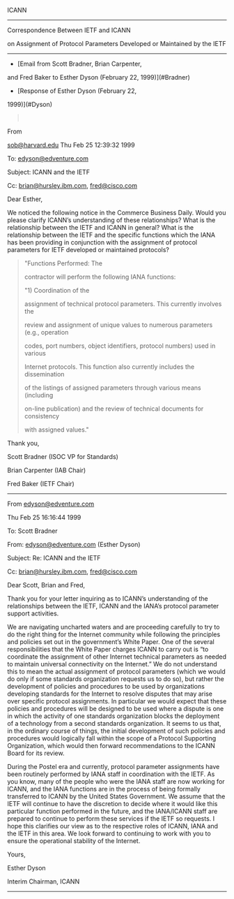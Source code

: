 
ICANN  




---



 Correspondence Between IETF and ICANN  

 on Assignment of Protocol Parameters Developed or Maintained by the IETF  




---



+ [Email from Scott Bradner, Brian Carpenter,  

 and Fred Baker to Esther Dyson (February 22, 1999)](#Bradner)
+ [Response of Esther Dyson (February 22,  

 1999)](#Dyson)



> 
>  
> 
> 
> 



From  

 sob@harvard.edu Thu Feb 25 12:39:32 1999   

 To: edyson@edventure.com  

 Subject: ICANN and the IETF   

 Cc: brian@hursley.ibm.com, fred@cisco.com 


Dear Esther, 


  

We noticed the following notice in the Commerce Business Daily. Would you please clarify ICANN’s understanding of these relationships? What is the relationship between the IETF and ICANN in general? What is the relationship between the IETF and the specific functions which the IANA has been providing in conjunction with the assignment of protocol parameters for IETF developed or maintained protocols? 




> 
> 
> "Functions Performed: The  
> 
>  contractor will perform the following IANA functions: 
> 
> 
> "1) Coordination of the  
> 
>  assignment of technical protocol parameters. This currently involves the  
> 
>  review and assignment of unique values to numerous parameters (e.g., operation  
> 
>  codes, port numbers, object identifiers, protocol numbers) used in various  
> 
>  Internet protocols. This function also currently includes the dissemination  
> 
>  of the listings of assigned parameters through various means (including  
> 
>  on-line publication) and the review of technical documents for consistency  
> 
>  with assigned values."
> 
> 
> 
> 



Thank you, 


Scott Bradner (ISOC VP for Standards)  

 Brian Carpenter (IAB Chair)   

 Fred Baker (IETF Chair) 




---


From edyson@edventure.com  

 Thu Feb 25 16:16:44 1999  

 To: Scott Bradner   

 From: edyson@edventure.com (Esther Dyson)   

 Subject: Re: ICANN and the IETF   

 Cc: brian@hursley.ibm.com, fred@cisco.com


Dear Scott, Brian and Fred, 


Thank you for your letter inquiring as to ICANN’s understanding of the relationships between the IETF, ICANN and the IANA’s protocol parameter support activities. 


We are navigating uncharted waters and are proceeding carefully to try to do the right thing for the Internet community while following the principles and policies set out in the government’s White Paper. One of the several responsibilities that the White Paper charges ICANN to carry out is “to coordinate the assignment of other Internet technical parameters as needed to maintain universal connectivity on the Internet.” We do not understand this to mean the actual assignment of protocol parameters (which we would do only if some standards organization requests us to do so), but rather the development of policies and procedures to be used by organizations developing standards for the Internet to resolve disputes that may arise over specific protocol assignments. In particular we would expect that these policies and procedures will be designed to be used where a dispute is one in which the activity of one standards organization blocks the deployment of a technology from a second standards organization. It seems to us that, in the ordinary course of things, the initial development of such policies and procedures would logically fall within the scope of a Protocol Supporting Organization, which would then forward recommendations to the ICANN Board for its review.  




During the Postel era and currently, protocol parameter assignments have been routinely performed by IANA staff in coordination with the IETF. As you know, many of the people who were the IANA staff are now working for ICANN, and the IANA functions are in the process of being formally transferred to ICANN by the United States Government. We assume that the IETF will continue to have the discretion to decide where it would like this particular function performed in the future, and the IANA/ICANN staff are prepared to continue to perform these services if the IETF so requests. I hope this clarifies our view as to the respective roles of ICANN, IANA and the IETF in this area. We look forward to continuing to work with you to ensure the operational stability of the Internet. 


Yours, 


Esther Dyson   

 Interim Chairman, ICANN




---


 



